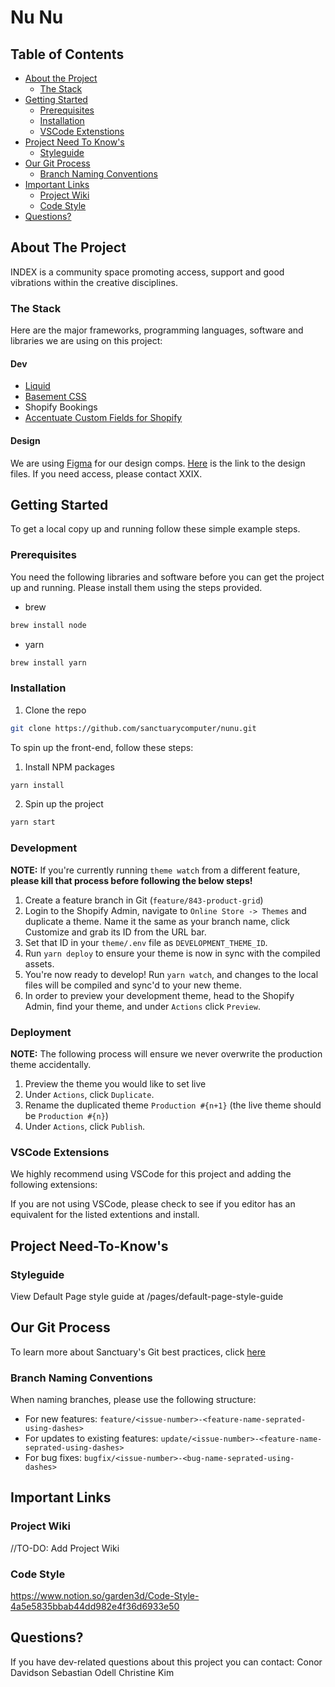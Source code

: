 # Nu Nu

<!-- TABLE OF CONTENTS -->

## Table of Contents

- [About the Project](#about-the-project)
  - [The Stack](#the-stack)
- [Getting Started](#getting-started)
  - [Prerequisites](#prerequisites)
  - [Installation](#installation)
  - [VSCode Extenstions](#vscode-extensions)
- [Project Need To Know's](#project-need-to-knows)
  - [Styleguide](#styleguide)
- [Our Git Process](#our-git-process)
  - [Branch Naming Conventions](#branch-naming-conventions)
- [Important Links](#important-links)
  - [Project Wiki](#project-wiki)
  - [Code Style](#code-style)
- [Questions?](#questions)

<!-- ABOUT THE PROJECT -->

## About The Project

INDEX is a community space promoting access, support and good vibrations within the creative disciplines.

### The Stack

Here are the major frameworks, programming languages, software and libraries we are using on this project:

#### Dev

- [Liquid](https://shopify.github.io/liquid/)
- [Basement CSS](https://basement.sanctuary.computer/)
- Shopify Bookings
- [Accentuate Custom Fields for Shopify](https://www.accentuate.io/)

#### Design

We are using [Figma](https://www.figma.com) for our design comps.
[Here](https://www.figma.com/file/eZqowMWKoITGsLcqNbuVBO/XXXI-2.0?node-id=169%3A269) is the link to the design files. If you need access, please contact XXIX.

<!-- GETTING STARTED -->

## Getting Started

To get a local copy up and running follow these simple example steps.

### Prerequisites

You need the following libraries and software before you can get the project up and running. Please install them using the steps provided.

- brew

```sh
brew install node
```

- yarn

```sh
brew install yarn
```

### Installation

1. Clone the repo

```sh
git clone https://github.com/sanctuarycomputer/nunu.git
```

To spin up the front-end, follow these steps:

1. Install NPM packages

```sh
yarn install
```

2. Spin up the project

```sh
yarn start
```

### Development

**NOTE:** If you're currently running `theme watch` from a different feature, **please kill that process before following the below steps!**

1. Create a feature branch in Git (`feature/843-product-grid`)
2. Login to the Shopify Admin, navigate to `Online Store -> Themes` and duplicate a theme. Name it the same as your branch name, click Customize and grab its ID from the URL bar.
3. Set that ID in your `theme/.env` file as `DEVELOPMENT_THEME_ID`.
4. Run `yarn deploy` to ensure your theme is now in sync with the compiled assets.
5. You're now ready to develop! Run `yarn watch`, and changes to the local files will be compiled and sync'd to your new theme.
6. In order to preview your development theme, head to the Shopify Admin, find your theme, and under `Actions` click `Preview`.

### Deployment

**NOTE:** The following process will ensure we never overwrite the production theme accidentally.

1. Preview the theme you would like to set live
2. Under `Actions`, click `Duplicate`.
3. Rename the duplicated theme `Production #{n+1}` (the live theme should be `Production #{n}`)
4. Under `Actions`, click `Publish`.

### VSCode Extensions

We highly recommend using VSCode for this project and adding the following extensions:
<List extensions here>

If you are not using VSCode, please check to see if you editor has an equivalent for the listed extentions and install.

## Project Need-To-Know's

### Styleguide

View Default Page style guide at /pages/default-page-style-guide

## Our Git Process

To learn more about Sanctuary's Git best practices, click [here](https://www.notion.so/garden3d/Git-best-practices-039a1aa4b86649d184bb3ea71efbef25)

### Branch Naming Conventions

When naming branches, please use the following structure:

- For new features: `feature/<issue-number>-<feature-name-seprated-using-dashes>`
- For updates to existing features: `update/<issue-number>-<feature-name-seprated-using-dashes>`
- For bug fixes: `bugfix/<issue-number>-<bug-name-seprated-using-dashes>`

## Important Links

### Project Wiki

//TO-DO: Add Project Wiki

### Code Style

https://www.notion.so/garden3d/Code-Style-4a5e5835bbab44dd982e4f36d6933e50

## Questions?

If you have dev-related questions about this project you can contact:
Conor Davidson
Sebastian Odell
Christine Kim
